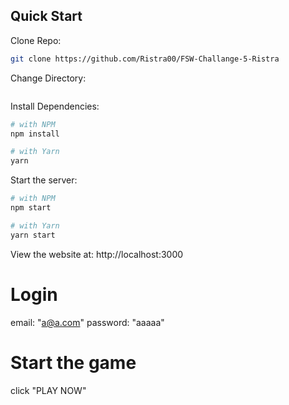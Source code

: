 ## Quick Start

Clone Repo:

```bash
git clone https://github.com/Ristra00/FSW-Challange-5-Ristra
```

Change Directory:

```bash
```

Install Dependencies:

```bash
# with NPM
npm install

# with Yarn
yarn
```

Start the server:

```bash
# with NPM
npm start

# with Yarn
yarn start
```

View the website at: http://localhost:3000

# Login
email: "a@a.com"
password: "aaaaa"

# Start the game
click "PLAY NOW"
